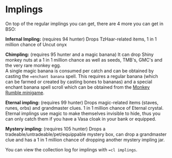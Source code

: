# Implings

On top of the regular implings you can get, there are 4 more you can get in BSO:

**Infernal Impling:** (requires 94 hunter) Drops TzHaar-related items, 1 in 1 million chance of Uncut onyx

**Chimpling:** (requires 95 hunter and a magic banana) It can drop Shiny monkey nuts at a 1 in 1 million chance as well as seeds, TMB's, GMC's and the very rare monkey egg.\
A single magic banana is consumed per catch and can be obtained by casting the `=enchant banana` spell. This requires a regular banana (which can be farmed or created by casting bones to bananas) and a special enchant banana spell scroll which can be obtained from the [Monkey Rumble minigame](https://bso-wiki.oldschool.gg/minigames/mad-marimbos-monkey-rumble).

**Eternal impling:** (requires 99 hunter) Drops magic-related items (staves, runes, orbs) and grandmaster clues. 1 in 1 million chance of Eternal crystal. Eternal implings use magic to make themselves invisible to hide, thus you can only catch them if you have a Vasa cloak in your bank or equipped.

**Mystery impling:** (requires 105 hunter) Drops a tradeable/untradeable/pet/equippable mystery box, can drop a grandmaster clue and has a 1 in 1 million chance of dropping another mystery impling jar.

You can view the collection log for implings with `=cl implings`.
